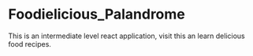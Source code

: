 # Foodielicious_Palandrome
This is an intermediate level react application, visit this an learn delicious food recipes.  
